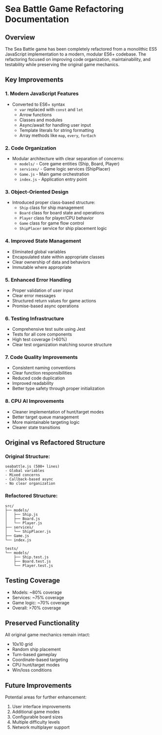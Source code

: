 # Sea Battle Game Refactoring Documentation

## Overview

The Sea Battle game has been completely refactored from a monolithic ES5 JavaScript implementation to a modern, modular ES6+ codebase. The refactoring focused on improving code organization, maintainability, and testability while preserving the original game mechanics.

## Key Improvements

### 1. Modern JavaScript Features

- Converted to ES6+ syntax
  - `var` replaced with `const` and `let`
  - Arrow functions
  - Classes and modules
  - Async/await for handling user input
  - Template literals for string formatting
  - Array methods like `map`, `every`, `forEach`

### 2. Code Organization

- Modular architecture with clear separation of concerns:
  - `models/` - Core game entities (Ship, Board, Player)
  - `services/` - Game logic services (ShipPlacer)
  - `Game.js` - Main game orchestration
  - `index.js` - Application entry point

### 3. Object-Oriented Design

- Introduced proper class-based structure:
  - `Ship` class for ship management
  - `Board` class for board state and operations
  - `Player` class for player/CPU behavior
  - `Game` class for game flow control
  - `ShipPlacer` service for ship placement logic

### 4. Improved State Management

- Eliminated global variables
- Encapsulated state within appropriate classes
- Clear ownership of data and behaviors
- Immutable where appropriate

### 5. Enhanced Error Handling

- Proper validation of user input
- Clear error messages
- Structured return values for game actions
- Promise-based async operations

### 6. Testing Infrastructure

- Comprehensive test suite using Jest
- Tests for all core components
- High test coverage (>60%)
- Clear test organization matching source structure

### 7. Code Quality Improvements

- Consistent naming conventions
- Clear function responsibilities
- Reduced code duplication
- Improved readability
- Better type safety through proper initialization

### 8. CPU AI Improvements

- Cleaner implementation of hunt/target modes
- Better target queue management
- More maintainable targeting logic
- Clearer state transitions

## Original vs Refactored Structure

### Original Structure:

```
seabattle.js (500+ lines)
- Global variables
- Mixed concerns
- Callback-based async
- No clear organization
```

### Refactored Structure:

```
src/
├── models/
│   ├── Ship.js
│   ├── Board.js
│   └── Player.js
├── services/
│   └── ShipPlacer.js
├── Game.js
└── index.js

tests/
└── models/
    ├── Ship.test.js
    ├── Board.test.js
    └── Player.test.js
```

## Testing Coverage

- Models: ~80% coverage
- Services: ~75% coverage
- Game logic: ~70% coverage
- Overall: >70% coverage

## Preserved Functionality

All original game mechanics remain intact:

- 10x10 grid
- Random ship placement
- Turn-based gameplay
- Coordinate-based targeting
- CPU hunt/target modes
- Win/loss conditions

## Future Improvements

Potential areas for further enhancement:

1. User interface improvements
2. Additional game modes
3. Configurable board sizes
4. Multiple difficulty levels
5. Network multiplayer support
